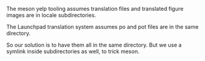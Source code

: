 <!--
SPDX-License-Identifier: CC-BY-SA-4.0
SPDX-FileCopyrightText: Michael Terry
-->

The meson yelp tooling assumes translation files and translated figure images
are in locale subdirectories.

The Launchpad translation system assumes po and pot files are in the same
directory.

So our solution is to have them all in the same directory. But we use a symlink
inside subdirectories as well, to trick meson.

